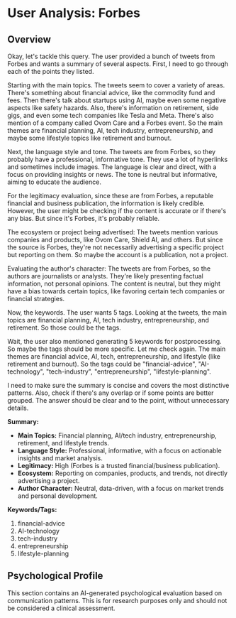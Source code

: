 # User Analysis: Forbes

## Overview

<think>
Okay, let's tackle this query. The user provided a bunch of tweets from Forbes and wants a summary of several aspects. First, I need to go through each of the points they listed.

Starting with the main topics. The tweets seem to cover a variety of areas. There's something about financial advice, like the commodity fund and fees. Then there's talk about startups using AI, maybe even some negative aspects like safety hazards. Also, there's information on retirement, side gigs, and even some tech companies like Tesla and Meta. There's also mention of a company called Ovom Care and a Forbes event. So the main themes are financial planning, AI, tech industry, entrepreneurship, and maybe some lifestyle topics like retirement and burnout.

Next, the language style and tone. The tweets are from Forbes, so they probably have a professional, informative tone. They use a lot of hyperlinks and sometimes include images. The language is clear and direct, with a focus on providing insights or news. The tone is neutral but informative, aiming to educate the audience.

For the legitimacy evaluation, since these are from Forbes, a reputable financial and business publication, the information is likely credible. However, the user might be checking if the content is accurate or if there's any bias. But since it's Forbes, it's probably reliable.

The ecosystem or project being advertised: The tweets mention various companies and products, like Ovom Care, Shield AI, and others. But since the source is Forbes, they're not necessarily advertising a specific project but reporting on them. So maybe the account is a publication, not a project.

Evaluating the author's character: The tweets are from Forbes, so the authors are journalists or analysts. They're likely presenting factual information, not personal opinions. The content is neutral, but they might have a bias towards certain topics, like favoring certain tech companies or financial strategies.

Now, the keywords. The user wants 5 tags. Looking at the tweets, the main topics are financial planning, AI, tech industry, entrepreneurship, and retirement. So those could be the tags.

Wait, the user also mentioned generating 5 keywords for postprocessing. So maybe the tags should be more specific. Let me check again. The main themes are financial advice, AI, tech, entrepreneurship, and lifestyle (like retirement and burnout). So the tags could be "financial-advice", "AI-technology", "tech-industry", "entrepreneurship", "lifestyle-planning".

I need to make sure the summary is concise and covers the most distinctive patterns. Also, check if there's any overlap or if some points are better grouped. The answer should be clear and to the point, without unnecessary details.
</think>

**Summary:**  
- **Main Topics:** Financial planning, AI/tech industry, entrepreneurship, retirement, and lifestyle trends.  
- **Language Style:** Professional, informative, with a focus on actionable insights and market analysis.  
- **Legitimacy:** High (Forbes is a trusted financial/business publication).  
- **Ecosystem:** Reporting on companies, products, and trends, not directly advertising a project.  
- **Author Character:** Neutral, data-driven, with a focus on market trends and personal development.  

**Keywords/Tags:**  
1. financial-advice  
2. AI-technology  
3. tech-industry  
4. entrepreneurship  
5. lifestyle-planning

## Psychological Profile

This section contains an AI-generated psychological evaluation based on communication patterns. This is for research purposes only and should not be considered a clinical assessment.